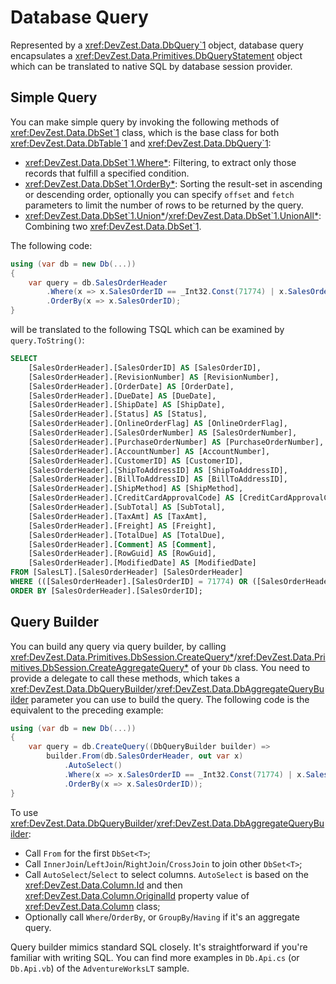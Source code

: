 # Database Query

Represented by a <xref:DevZest.Data.DbQuery`1> object, database query encapsulates a <xref:DevZest.Data.Primitives.DbQueryStatement> object which can be translated to native SQL by database session provider.

## Simple Query

You can make simple query by invoking the following methods of <xref:DevZest.Data.DbSet`1> class, which is the base class for both <xref:DevZest.Data.DbTable`1> and <xref:DevZest.Data.DbQuery`1>:

* <xref:DevZest.Data.DbSet`1.Where*>: Filtering, to extract only those records that fulfill a specified condition.
* <xref:DevZest.Data.DbSet`1.OrderBy*>: Sorting the result-set in ascending or descending order, optionally you can specify `offset` and `fetch` parameters to limit the number of rows to be returned by the query.
* <xref:DevZest.Data.DbSet`1.Union*>/<xref:DevZest.Data.DbSet`1.UnionAll*>: Combining two <xref:DevZest.Data.DbSet`1>.

The following code:

```cs
using (var db = new Db(...))
{
    var query = db.SalesOrderHeader
        .Where(x => x.SalesOrderID == _Int32.Const(71774) | x.SalesOrderID == _Int32.Const(71776))
        .OrderBy(x => x.SalesOrderID);
}
```

will be translated to the following TSQL which can be examined by `query.ToString()`:

```sql
SELECT
    [SalesOrderHeader].[SalesOrderID] AS [SalesOrderID],
    [SalesOrderHeader].[RevisionNumber] AS [RevisionNumber],
    [SalesOrderHeader].[OrderDate] AS [OrderDate],
    [SalesOrderHeader].[DueDate] AS [DueDate],
    [SalesOrderHeader].[ShipDate] AS [ShipDate],
    [SalesOrderHeader].[Status] AS [Status],
    [SalesOrderHeader].[OnlineOrderFlag] AS [OnlineOrderFlag],
    [SalesOrderHeader].[SalesOrderNumber] AS [SalesOrderNumber],
    [SalesOrderHeader].[PurchaseOrderNumber] AS [PurchaseOrderNumber],
    [SalesOrderHeader].[AccountNumber] AS [AccountNumber],
    [SalesOrderHeader].[CustomerID] AS [CustomerID],
    [SalesOrderHeader].[ShipToAddressID] AS [ShipToAddressID],
    [SalesOrderHeader].[BillToAddressID] AS [BillToAddressID],
    [SalesOrderHeader].[ShipMethod] AS [ShipMethod],
    [SalesOrderHeader].[CreditCardApprovalCode] AS [CreditCardApprovalCode],
    [SalesOrderHeader].[SubTotal] AS [SubTotal],
    [SalesOrderHeader].[TaxAmt] AS [TaxAmt],
    [SalesOrderHeader].[Freight] AS [Freight],
    [SalesOrderHeader].[TotalDue] AS [TotalDue],
    [SalesOrderHeader].[Comment] AS [Comment],
    [SalesOrderHeader].[RowGuid] AS [RowGuid],
    [SalesOrderHeader].[ModifiedDate] AS [ModifiedDate]
FROM [SalesLT].[SalesOrderHeader] [SalesOrderHeader]
WHERE (([SalesOrderHeader].[SalesOrderID] = 71774) OR ([SalesOrderHeader].[SalesOrderID] = 71776))
ORDER BY [SalesOrderHeader].[SalesOrderID];
```

## Query Builder

You can build any query via query builder, by calling <xref:DevZest.Data.Primitives.DbSession.CreateQuery*>/<xref:DevZest.Data.Primitives.DbSession.CreateAggregateQuery*> of your `Db` class. You need to provide a delegate to call these methods, which takes a <xref:DevZest.Data.DbQueryBuilder>/<xref:DevZest.Data.DbAggregateQueryBuilder> parameter you can use to build the query. The following code is the equivalent to the preceding example:

```cs
using (var db = new Db(...))
{
    var query = db.CreateQuery((DbQueryBuilder builder) =>
        builder.From(db.SalesOrderHeader, out var x)
            .AutoSelect()
            .Where(x => x.SalesOrderID == _Int32.Const(71774) | x.SalesOrderID == _Int32.Const(71776))
            .OrderBy(x => x.SalesOrderID));
}
```

To use <xref:DevZest.Data.DbQueryBuilder>/<xref:DevZest.Data.DbAggregateQueryBuilder>:

* Call `From` for the first `DbSet<T>`;
* Call `InnerJoin`/`LeftJoin`/`RightJoin`/`CrossJoin` to join other `DbSet<T>`;
* Call `AutoSelect`/`Select` to select columns. `AutoSelect` is based on the <xref:DevZest.Data.Column.Id> and then <xref:DevZest.Data.Column.OriginalId> property value of <xref:DevZest.Data.Column> class;
* Optionally call `Where`/`OrderBy`, or `GroupBy`/`Having` if it's an aggregate query.

Query builder mimics standard SQL closely. It's straightforward if you're familiar with writing SQL. You can find more examples in `Db.Api.cs` (or `Db.Api.vb`) of the `AdventureWorksLT` sample.
